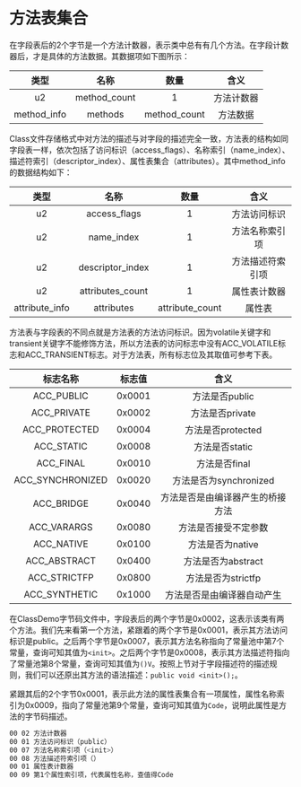 # 方法表集合

在字段表后的2个字节是一个方法计数器，表示类中总有有几个方法。在字段计数器后，才是具体的方法数据。其数据项如下图所示：

|类型|名称|数量|含义|
|:---:|:---:|:---:|:---:|
|u2|method_count|1|方法计数器|
|method_info|methods|method_count|方法数据|

Class文件存储格式中对方法的描述与对字段的描述完全一致，方法表的结构如同字段表一样，依次包括了访问标识（access_flags）、名称索引（name_index）、描述符索引（descriptor_index）、属性表集合（attributes）。其中method_info的数据结构如下：

|类型|名称|数量|含义|
|:---:|:---:|:---:|:---:|
|u2|access_flags|1|方法访问标识|
|u2|name_index|1|方法名称索引项|
|u2|descriptor_index|1|方法描述符索引项|
|u2|attributes_count|1|属性表计数器|
|attribute_info|attributes|attribute_count|属性表|

方法表与字段表的不同点就是方法表的方法访问标识。因为volatile关键字和transient关键字不能修饰方法，所以方法表的访问标志中没有ACC_VOLATILE标志和ACC_TRANSIENT标志。对于方法表，所有标志位及其取值可参考下表。

|标志名称|标志值|含义|
|:---:|:---:|:---:|
|ACC_PUBLIC|0x0001|方法是否public|
|ACC_PRIVATE|0x0002|方法是否private|
|ACC_PROTECTED|0x0004|方法是否protected|
|ACC_STATIC|0x0008|方法是否static|
|ACC_FINAL|0x0010|方法是否final|
|ACC_SYNCHRONIZED|0x0020|方法是否为synchronized|
|ACC_BRIDGE|0x0040|方法是否是由编译器产生的桥接方法|
|ACC_VARARGS|0x0080|方法是否接受不定参数|
|ACC_NATIVE|0x0100|方法是否为native|
|ACC_ABSTRACT|0x0400|方法是否为abstract|
|ACC_STRICTFP|0x0800|方法是否为strictfp|
|ACC_SYNTHETIC|0x1000|方法是否是由编译器自动产生|

在ClassDemo字节码文件中，字段表后的两个字节是0x0002，这表示该类有两个方法。我们先来看第一个方法，紧跟着的两个字节是0x0001，表示其方法访问标识是public。之后两个字节是0x0007，表示其方法名称指向了常量池中第7个常量，查询可知其值为`<init>`。之后两个字节是0x0008，表示其方法描述符指向了常量池第8个常量，查询可知其值为`()V`。按照上节对于字段描述符的描述规则，我们可以还原出其方法的语法描述：`public void <init>();`。

紧跟其后的2个字节0x0001，表示此方法的属性表集合有一项属性，属性名称索引为0x0009，指向了常量池第9个常量，查询可知其值为`Code`，说明此属性是方法的字节码描述。

```bash
00 02 方法计数器
00 01 方法访问标识（public）
00 07 方法名称索引项（<init>）
00 08 方法描述符索引项（）
00 01 属性表计数器
00 09 第1个属性索引项，代表属性名称，查值得Code
```
